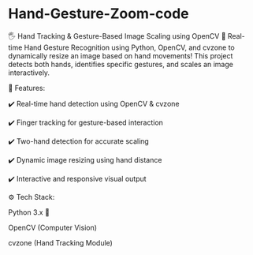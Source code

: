 # Hand-Gesture-Zoom-code

🖐️ Hand Tracking & Gesture-Based Image Scaling using OpenCV
🚀 Real-time Hand Gesture Recognition using Python, OpenCV, and cvzone to dynamically resize an image based on hand movements! This project detects both hands, identifies specific gestures, and scales an image interactively.

📌 Features:

✔️ Real-time hand detection using OpenCV & cvzone

✔️ Finger tracking for gesture-based interaction

✔️ Two-hand detection for accurate scaling

✔️ Dynamic image resizing using hand distance

✔️ Interactive and responsive visual output

⚙️ Tech Stack:

Python 3.x 🐍

OpenCV (Computer Vision)

cvzone (Hand Tracking Module)
